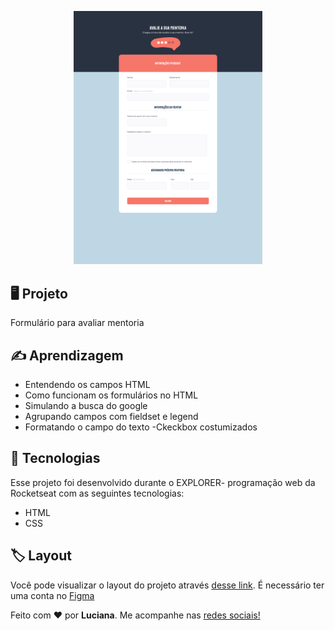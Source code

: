 <p align="center">

<img src=".github/preview.png" alt="Demonstração do projeto" width="60%" />

</p>

## 🖥️ Projeto

Formulário para avaliar mentoria

## ✍️ Aprendizagem

- Entendendo os campos HTML
- Como funcionam os formulários no HTML
- Simulando a busca do google
- Agrupando campos com fieldset e legend
- Formatando o campo do texto
-Ckeckbox costumizados


## 🚀 Tecnologias

Esse projeto foi desenvolvido durante o EXPLORER- programação web da Rocketseat com as seguintes tecnologias:

- HTML
- CSS

## 🏷️ Layout

Você pode visualizar o layout do projeto através
[desse link](https://www.figma.com/file/9JqxJa3PaoFqj0tDfXIHBA/Stage-03---Formul%C3%A1rio-avan%C3%A7ado-(Copy)?type=design&node-id=0%3A1&t=LgDnObcYakmONgj2-1).
É necessário ter uma conta no [Figma](https://www.figma.com/)

Feito com ❤️ por <strong>Luciana</strong>. Me acompanhe nas [redes sociais!](https://luciana-maria.github.io/Cartao-de-visita-Rocketseat/)
